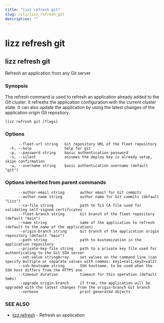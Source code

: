 ```yaml
---
title: "lizz refresh git"
slug: /cli/lizz_refresh_git
description: ""
---
```


# lizz refresh git

## lizz refresh git

Refresh an application from any Git server

### Synopsis

The refresh command is used to refresh an application already added to the Git cluster. It refreshs the
application configuration with the current cluster state. It can also update the application by using the latest
changes of the application origin Git repository.

```
lizz refresh git [flags]
```

### Options

```
      --fleet-url string   Git repository URL of the fleet repository
  -h, --help               help for git
  -p, --password string    basic authentication password
  -s, --silent             assumes the deploy key is already setup, skips confirmation
  -u, --username string    basic authentication username (default "git")
```

### Options inherited from parent commands

```
      --author-email string       author email for Git commits
      --author-name string        author name for Git commits (default "Lizz")
      --ca-file string            path to TLS CA file used for validating self-signed certificates
      --fleet-branch string       Git branch of the fleet repository (default "main")
      --name string               name of the application to refresh (default to the name of the application)
      --origin-branch string      Git branch of the application origin repository (default "main")
      --path string               path to kustomization in the application repository
      --private-key-file string   path to a private key file used for authenticating to the Git SSH server
      --set-value stringArray     set values on the command line (can specify multiple or separate values with commas: key1=val1,key2=val2)
      --ssh-hostname string       SSH hostname, to be used when the SSH host differs from the HTTPS one
      --timeout duration          timeout for this operation (default 5m0s)
      --upgrade origin-branch     if true, the application will be upgraded with the latest changes from the origin-branch Git branch
      --verbose                   print generated objects
```

### SEE ALSO

* [lizz refresh](/docs/cli/lizz_refresh/)	 - Refresh an application


